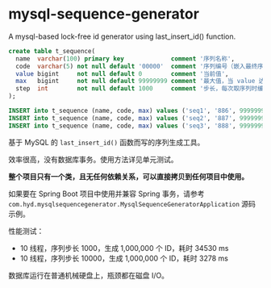 # mysql-sequence-generator
A mysql-based lock-free id generator using last_insert_id() function.

```sql
create table t_sequence(
  name  varchar(100) primary key             comment '序列名称',
  code  varchar(5) not null default '00000'  comment '序列编号（嵌入最终序列中）',
  value bigint     not null default 0        comment '当前值',
  max   bigint     not null default 99999999 comment '最大值，当 value 达到最大值时重新从 0 开始',
  step  int        not null default 1000     comment '步长，每次取序列时缓存多少，步长越大，数据库访问频率越低'
);

INSERT into t_sequence (name, code, max) values ('seq1', '886', 99999999);
INSERT into t_sequence (name, code, max) values ('seq2', '887', 99999999);
INSERT into t_sequence (name, code, max) values ('seq3', '888', 99999999);
```

基于 MySQL 的 `last_insert_id()` 函数而写的序列生成工具。

效率很高，没有数据库事务。使用方法详见单元测试。

**整个项目只有一个类，且无任何依赖关系，可以直接拷贝到任何项目中使用。**



如果要在 Spring Boot 项目中使用并兼容 Spring 事务，请参考 `com.hyd.mysqlsequencegenerator.MysqlSequenceGeneratorApplication` 源码示例。

性能测试：

- 10 线程，序列步长  1000，生成 1,000,000 个 ID，耗时 34530 ms
- 10 线程，序列步长 10000，生成 1,000,000 个 ID，耗时  3278 ms

数据库运行在普通机械硬盘上，瓶颈都在磁盘 I/O。
